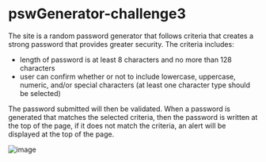 # pswGenerator-challenge3

The site is a random password generator that follows criteria that creates a strong password that provides greater security. The criteria includes:
- length of password is at least 8 characters and no more than 128 characters
- user can confirm whether or not to include lowercase, uppercase, numeric, and/or special characters (at least one character type should be selected)

The password submitted will then be validated. When a password is generated that matches the selected criteria, then the password is written at the top of the page, if it does not match the criteria, an alert will be displayed at the top of the page.

![image](https://user-images.githubusercontent.com/101753839/175304616-2377948c-3b0b-4659-aeb2-ab0061580a20.png)
